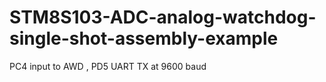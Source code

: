 # STM8S103-ADC-analog-watchdog-single-shot-assembly-example
PC4 input to AWD , PD5 UART TX at 9600 baud
